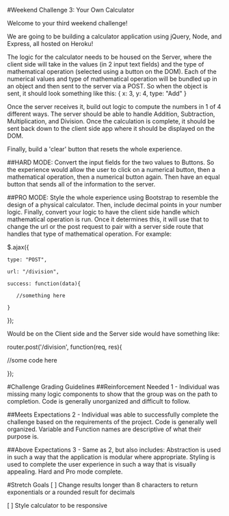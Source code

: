 #Weekend Challenge 3: Your Own Calculator

Welcome to your third weekend challenge!

We are going to be building a calculator application using jQuery, Node, and Express, all hosted on Heroku!

The logic for the calculator needs to be housed on the Server, where the client side will take in the values (in 2 input text fields) and the type of mathematical operation (selected using a button on the DOM). Each of the numerical values and type of mathematical operation will be bundled up in an object and then sent to the server via a POST. So when the object is sent, it should look something like this:
{
   x: 3,
   y: 4,
   type: "Add"
}

Once the server receives it, build out logic to compute the numbers in 1 of 4 different ways. The server should be able to handle Addition, Subtraction, Multiplication, and Division. Once the calculation is complete, it should be sent back down to the client side app where it should be displayed on the DOM.

Finally, build a 'clear' button that resets the whole experience.

##HARD MODE:
Convert the input fields for the two values to Buttons. So the experience would allow the user to click on a numerical button, then a mathematical operation, then a numerical button again. Then have an equal button that sends all of the information to the server.

##PRO MODE:
Style the whole experience using Bootstrap to resemble the design of a physical calculator. Then, include decimal points in your number logic. Finally, convert your logic to have the client side handle which mathematical operation is run. Once it determines this, it will use that to change the url or the post request to pair with a server side route that handles that type of mathematical operation. For example:

$.ajax({

    type: "POST",

    url: "/division",

    success: function(data){

       //something here

    }

});

Would be on the Client side and the Server side would have something like:

router.post('/division', function(req, res){

//some code here

});


#Challenge Grading Guidelines
##Reinforcement Needed
1 - Individual was missing many logic components to show that the group was on the path to completion. Code is generally unorganized and difficult to follow.

##Meets Expectations
2 - Individual was able to successfully complete the challenge based on the requirements of the project. Code is generally well organized. Variable and Function names are descriptive of what their purpose is.

##Above Expectations
3 - Same as 2, but also includes: Abstraction is used in such a way that the application is modular where appropriate. Styling is used to complete the user experience in such a way that is visually appealing. Hard and Pro mode complete.

#Stretch Goals
[ ] Change results longer than 8 characters to return exponentials or a rounded result for decimals

[ ] Style calculator to be responsive
